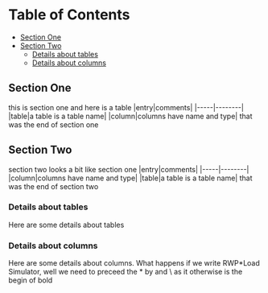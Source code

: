 Table of Contents
=================
 
  * [Section One](#section-one)
  * [Section Two](#section-two)
     * [Details about tables](#details-about-tables)
     * [Details about columns](#details-about-columns)
 
 
## Section One
this is section one and here is a table
|entry|comments|
|-----|--------|
|table|a table is a table name|
|column|columns have name and type|
that was the end of section one
## Section Two
section two looks a bit like section one
|entry|comments|
|-----|--------|
|column|columns have name and type|
|table|a table is a table name|
that was the end of section two
### Details about tables
Here are some details about tables
### Details about columns
Here are some details about columns.
What happens if we write RWP\*Load Simulator, well
we need to preceed the \* by and \\ as it otherwise
is the begin of bold

